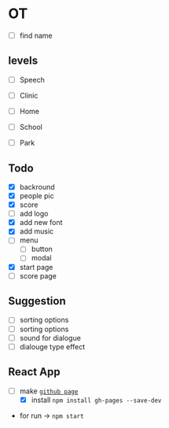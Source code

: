 # OT

- [ ] find name


## levels

- [ ] Speech
- [ ] Clinic
- [ ] Home
- [ ] School
- [ ] Park


## Todo

- [x] backround
- [x] people pic
- [x] score
- [ ] add logo
- [x] add new font
- [x] add music
- [ ] menu
    - [ ] button
    - [ ] modal
- [x] start page
- [ ] score page

## Suggestion

- [ ] sorting options
- [ ] sorting options
- [ ] sound for dialogue
- [ ] dialouge type effect

## React App

- [ ] make [`github page`](https://github.com/gitname/react-gh-pages)
  - [x] install `npm install gh-pages --save-dev`

* for run -> `npm start`